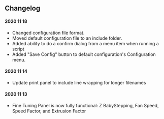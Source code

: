 ## Changelog

#### 2020 11 18
* Changed configuration file format. 
* Moved default configuration file to an include folder. 
* Added ability to do a confirm dialog from a menu item when running a script 
* Added "Save Config" button to default configuration's Configuration menu.

#### 2020 11 14
* Update print panel to include line wrapping for longer filenames

#### 2020 11 13
* Fine Tuning Panel is now fully functional: Z BabyStepping, Fan Speed, Speed Factor, and Extrusion Factor
